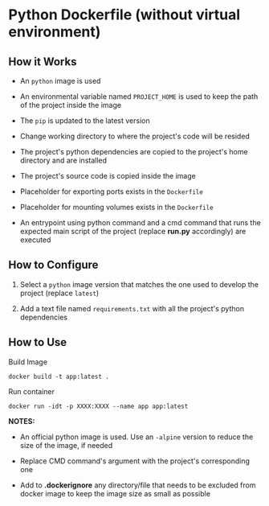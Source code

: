 # Python Dockerfile (without virtual environment)

## How it Works

- An `python` image is used

- An environmental variable named `PROJECT_HOME` is used to keep the path of the project inside the image

- The `pip` is updated to the latest version

- Change working directory to where the project's code will be resided

- The project's python dependencies are copied to the project's home directory and are installed

- The project's source code is copied inside the image

- Placeholder for exporting ports exists in the `Dockerfile`

- Placeholder for mounting volumes exists in the `Dockerfile`

- An entrypoint using python command and a cmd command that runs the expected main script of the project (replace **run.py** accordingly) are executed

## How to Configure

1. Select a `python` image version that matches the one used to develop the project (replace `latest`)

2. Add a text file named `requirements.txt` with all the project's python dependencies

## How to Use

Build Image

```shell
docker build -t app:latest .
```

Run container
```shell
docker run -idt -p XXXX:XXXX --name app app:latest
```

**NOTES:**

- An official python image is used. Use an `-alpine` version to reduce the size of the image, if needed

- Replace CMD command's argument with the project's corresponding one

- Add to **.dockerignore** any directory/file that needs to be excluded from docker image to keep the image size as small as possible
